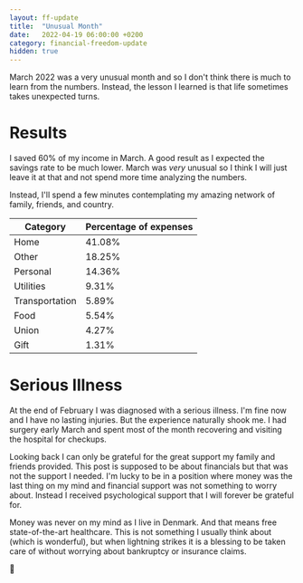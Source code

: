 ```yaml
---
layout: ff-update
title:  "Unusual Month"
date:   2022-04-19 06:00:00 +0200
category: financial-freedom-update
hidden: true
---
```


March 2022 was a very unusual month and so I don't think there is much to learn from the numbers. Instead, the lesson I learned is that life sometimes takes unexpected turns.

<!--more-->

# Results

I saved 60% of my income in March. A good result as I expected the savings rate to be much lower. March was _very_ unusual so I think I will just leave it at that and not spend more time analyzing the numbers.

Instead, I'll spend a few minutes contemplating my amazing network of family, friends, and country.


| Category       | Percentage of expenses |
|----------------|------------------------|
| Home           | 41.08%                 |
| Other          | 18.25%                 |
| Personal       | 14.36%                 |
| Utilities      | 9.31%                  |
| Transportation | 5.89%                  |
| Food           | 5.54%                  |
| Union          | 4.27%                  |
| Gift           | 1.31%                  |

# Serious Illness

At the end of February I was diagnosed with a serious illness. I'm fine now and I have no lasting injuries. But the experience naturally shook me. I had surgery early March and spent most of the month recovering and visiting the hospital for checkups.

Looking back I can only be grateful for the great support my family and friends provided. This post is supposed to be about financials but that was not the support I needed. I'm lucky to be in a position where money was the last thing on my mind and financial support was not something to worry about. Instead I received psychological support that I will forever be grateful for.

Money was never on my mind as I live in Denmark. And that means free state-of-the-art healthcare. This is not something I usually think about (which is wonderful), but when lightning strikes it is a blessing to be taken care of without worrying about bankruptcy or insurance claims.

🙏

